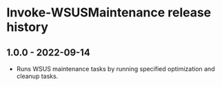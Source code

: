# Invoke-WSUSMaintenance release history

## 1.0.0 - 2022-09-14

* Runs WSUS maintenance tasks by running specified optimization and cleanup tasks.
